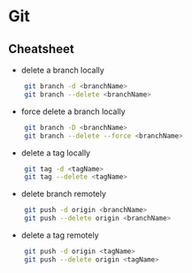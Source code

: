 # Git

## Cheatsheet

- delete a branch locally

```bash
	git branch -d <branchName>
	git branch --delete <branchName>
```

- force delete a branch locally

```bash
	git branch -D <branchName>
	git branch --delete --force <branchName>
```

- delete a tag locally

```bash
	git tag -d <tagName>
	git tag --delete <tagName>
```

- delete branch remotely

```bash
	git push -d origin <branchName>
	git push --delete origin <branchName>
```

- delete a tag remotely

```bash
	git push -d origin <tagName>
	git push --delete origin <tagName>
```
